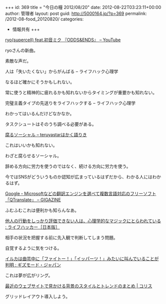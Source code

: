 +++
id: 369
title = "今日の糧 2012/08/20"
date: 2012-08-22T03:23:11+00:00
author: 管理者
layout: post
guid: http://5000164.jp/?p=369
permalink: /2012-08-food_20120820/
categories:
  - 情報共有
+++
<section> 

<div>
  <a href="http://www.youtube.com/watch?v=iOFZKwv_LfA">ryo(supercell) feat.初音ミク 『ODDS&#038;ENDS』 &#8211; YouTube</a>
</div>

ryoさんの新曲。
  
素敵な声だ。 </section> <section> 

<div>
  人は「失いたくない」からがんばる – ライフハック心理学
</div>

なるほど確かにそうかもしれない。
  
常に使うと精神的に疲れるかも知れないからタイミングが重要かも知れない。 </section> <section> 

<div>
  完璧主義タイプの先送りをライフハックする – ライフハック心理学
</div>

わかってはいるんだけどなかなか。
  
タスクシュートはそのうち調べる必要がある。 </section> <section> 

<div>
  <a href="http://d.hatena.ne.jp/teruyastar/20120805/1344129224">腐るソーシャル &#8211; teruyastarはかく語りき</a>
</div>

これはいいかも知れない。
  
わざと腐らせるソーシャル。
  
辞める方向に労力を使うのではなく、続ける方向に労力を使う。
  
今ではSNSがどういうものか認知が広まっているはずだから、わかる人にはわかるはず。 </section> <section> 

<div>
  <a href="http://gigazine.net/news/20120819-qtranslate/">Google・Microsoftなどの翻訳エンジンを選べて複数言語対応のフリーソフト「QTranslate」 &#8211; GIGAZINE</a>
</div>

ふむふむこれは便利かも知らんなあ。 </section> <section> 

<div>
  <a href="http://www.lifehacker.jp/2012/08/120818alwaysunlucky.html">他人の行動をしっかり評価できない人は、心理学的なマジックにとらわれている : ライフハッカー［日本版］</a>
</div>

相手の状況を把握する前に先入観で判断してしまう問題。
  
自覚するように気をつける。 </section> <section> 

<div>
  <a href="http://www.gizmodo.jp/2012/08/post_10748.html">イルカは曲芸中に「ファイトー！」「イッパーツ！」みたいに叫んでいることが判明 : ギズモード・ジャパン</a>
</div>

これは夢が広がリング。 </section> <section> 

<div>
  <a href="http://coliss.com/articles/build-websites/operation/design/background-styles-and-trends-in-web-design-by-codrops.html">最近のウェブサイトで見かける背景のスタイルとトレンドのまとめ | コリス</a>
</div>

グリッドレイアウト導入しよう。 </section>